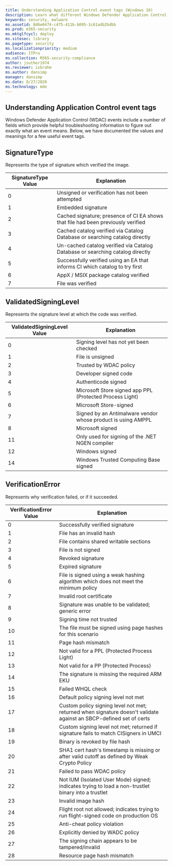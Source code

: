 ```yaml
---
title: Understanding Application Control event tags (Windows 10)
description: Learn what different Windows Defender Application Control event tags signify.
keywords: security, malware
ms.assetid: 8d6e0474-c475-411b-b095-1c61adb2bdbb
ms.prod: m365-security
ms.mktglfcycl: deploy
ms.sitesec: library
ms.pagetype: security
ms.localizationpriority: medium
audience: ITPro
ms.collection: M365-security-compliance
author: jsuther1974
ms.reviewer: isbrahm
ms.author: dansimp
manager: dansimp
ms.date: 8/27/2020
ms.technology: mde
---
```


## Understanding Application Control event tags

Windows Defender Application Control (WDAC) events include a number of fields which provide helpful troubleshooting information to figure out exactly what an event means. Below, we have documented the values and meanings for a few useful event tags.

## SignatureType

Represents the type of signature which verified the image.

| SignatureType Value | Explanation |
|----------|---------------------------------------------------------------------------------------------------------------------------------------------------------------------------------------------------------------------------------------------------------------------------------------------------------------------------------------------------------------------------------------------------|
| 0 | Unsigned or verification has not been attempted |
| 1 | Embedded signature |
| 2 | Cached signature; presence of CI EA shows that file had been previously verified |
| 3 | Cached catalog verified via Catalog Database or searching catalog directly |
| 4 | Un-cached catalog verified via Catalog Database or searching catalog directly |
| 5 | Successfully verified using an EA that informs CI which catalog to try first |
| 6 | AppX / MSIX package catalog verified |
| 7 | File was verified |

## ValidatedSigningLevel

Represents the signature level at which the code was verified.

| ValidatedSigningLevel Value | Explanation |
|----------|---------------------------------------------------------------------------------------------------------------------------------------------------------------------------------------------------------------------------------------------------------------------------------------------------------------------------------------------------------------------------------------------------|
| 0 | Signing level has not yet been checked |
| 1 | File is unsigned |
| 2 | Trusted by WDAC policy |
| 3 | Developer signed code |
| 4 | Authenticode signed |
| 5 | Microsoft Store signed app PPL (Protected Process Light) |
| 6 | Microsoft Store-signed |
| 7 | Signed by an Antimalware vendor whose product is using AMPPL |
| 8 | Microsoft signed |
| 11 | Only used for signing of the .NET NGEN compiler |
| 12 | Windows signed |
| 14 | Windows Trusted Computing Base signed |

## VerificationError

Represents why verification failed, or if it succeeded.

| VerificationError Value | Explanation |
|----------|---------------------------------------------------------------------------------------------------------------------------------------------------------------------------------------------------------------------------------------------------------------------------------------------------------------------------------------------------------------------------------------------------|
| 0 | Successfully verified signature |
| 1 | File has an invalid hash |
| 2 | File contains shared writable sections |
| 3 | File is not signed|
| 4 | Revoked signature |
| 5 | Expired signature |
| 6 | File is signed using a weak hashing algorithm which does not meet the minimum policy |
| 7 | Invalid root certificate |
| 8 | Signature was unable to be validated; generic error |
| 9 | Signing time not trusted |
| 10 | The file must be signed using page hashes for this scenario |
| 11 | Page hash mismatch |
| 12 | Not valid for a PPL (Protected Process Light) |
| 13 | Not valid for a PP (Protected Process) |
| 14 | The signature is missing the required ARM EKU |
| 15 | Failed WHQL check |
| 16 | Default policy signing level not met |
| 17 | Custom policy signing level not met; returned when signature doesn't validate against an SBCP-defined set of certs |
| 18 | Custom signing level not met; returned if signature fails to match CISigners in UMCI |
| 19 | Binary is revoked by file hash |
| 20 | SHA1 cert hash's timestamp is missing or after valid cutoff as defined by Weak Crypto Policy |
| 21 | Failed to pass WDAC policy |
| 22 | Not IUM (Isolated User Mode) signed; indicates trying to load a non-trustlet binary into a trustlet |
| 23 | Invalid image hash |
| 24 | Flight root not allowed; indicates trying to run flight-signed code on production OS |
| 25 | Anti-cheat policy violation |
| 26 | Explicitly denied by WADC policy |
| 27 | The signing chain appears to be tampered/invalid |
| 28 | Resource page hash mismatch |
